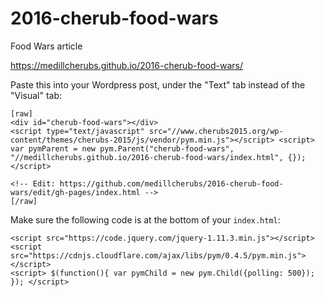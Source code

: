 # 2016-cherub-food-wars
Food Wars article

https://medillcherubs.github.io/2016-cherub-food-wars/

Paste this into your Wordpress post, under the "Text" tab instead of the "Visual" tab:

```
[raw]
<div id="cherub-food-wars"></div>
<script type="text/javascript" src="//www.cherubs2015.org/wp-content/themes/cherubs-2015/js/vendor/pym.min.js"></script> <script> var pymParent = new pym.Parent("cherub-food-wars", "//medillcherubs.github.io/2016-cherub-food-wars/index.html", {}); </script>

<!-- Edit: https://github.com/medillcherubs/2016-cherub-food-wars/edit/gh-pages/index.html -->
[/raw]
```

Make sure the following code is at the bottom of your `index.html`:

```
<script src="https://code.jquery.com/jquery-1.11.3.min.js"></script>
<script src="https://cdnjs.cloudflare.com/ajax/libs/pym/0.4.5/pym.min.js"></script>
<script> $(function(){ var pymChild = new pym.Child({polling: 500}); }); </script> 
```
